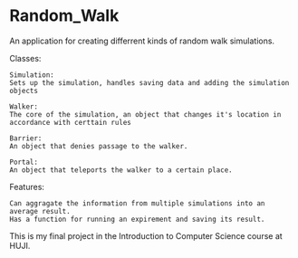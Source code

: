 # Random_Walk
An application for creating differrent kinds of random walk simulations.

Classes:

    Simulation:
    Sets up the simulation, handles saving data and adding the simulation objects

    Walker:
    The core of the simulation, an object that changes it's location in accordance with certtain rules

    Barrier:
    An object that denies passage to the walker.

    Portal:
    An object that teleports the walker to a certain place.

Features:

    Can aggragate the information from multiple simulations into an average result.
    Has a function for running an expirement and saving its result.

This is my final project in the Introduction to Computer Science course at HUJI.

